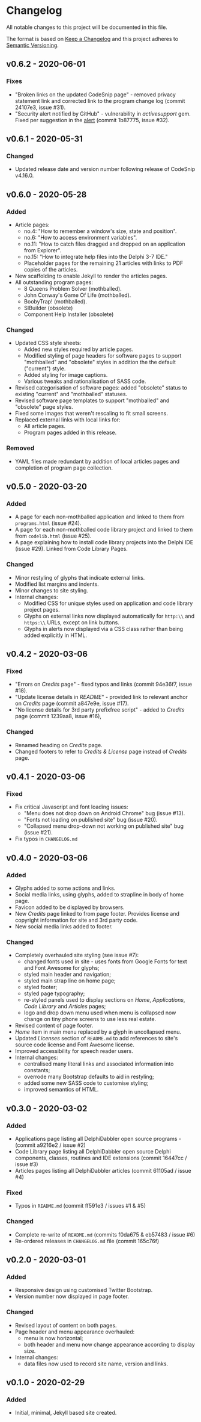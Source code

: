 # Changelog

All notable changes to this project will be documented in this file.

The format is based on [Keep a Changelog](https://keepachangelog.com/en/1.0.0/) and this project adheres to [Semantic Versioning](https://semver.org/spec/v2.0.0.html).

## v0.6.2 - 2020-06-01

### Fixes

* "Broken links on the updated CodeSnip page" - removed privacy statement link and corrected link to the program change log (commit 24107e3, issue #31).
* "Security alert notified by GitHub" - vulnerability in _activesupport_ gem. Fixed per suggestion in the [alert](https://github.com/delphidabbler/delphidabbler.github.io/network/alert/Gemfile.lock/activesupport/closed) (commit 1b87775, issue #32).

## v0.6.1 - 2020-05-31

### Changed

* Updated release date and version number following release of CodeSnip v4.16.0.

## v0.6.0 - 2020-05-28

### Added

* Article pages:
    * no.4: "How to remember a window's size, state and position".
    * no.6: "How to access environment variables".
    * no.11: "How to catch files dragged and dropped on an application from Explorer".
    * no.15: "How to integrate help files into the Delphi 3-7 IDE."
    * Placeholder pages for the remaining 21 articles with links to PDF copies of the articles.
* New scaffolding to enable Jekyll to render the articles pages.
* All outstanding program pages:
    * 8 Queens Problem Solver (mothballed).
    * John Conway's Game Of Life (mothballed).
    * BoobyTrap! (mothballed).
    * SIBuilder (obsolete)
    * Component Help Installer (obsolete)

### Changed

* Updated CSS style sheets:
    * Added new styles required by article pages.
    * Modified styling of page headers for software pages to support "mothballed" and "obsolete" styles in addition the the default ("current") style.
    * Added styling for image captions.
    * Various tweaks and rationalisation of SASS code.
* Revised categorisation of software pages: added "obsolete" status to existing "current" and "mothballed" statuses.
* Revised software page templates to support "mothballed" and "obsolete" page styles.
* Fixed some images that weren't rescaling to fit small screens.
* Replaced external links with local links for:
    * All article pages.
    * Program pages added in this release.

### Removed

* YAML files made redundant by addition of local articles pages and completion of program page collection.

## v0.5.0 - 2020-03-20

### Added

* A page for each non-mothballed application and linked to them from `programs.html` (issue #24).
* A page for each non-mothballed code library project and linked to them from `codelib.html` (issue #25).
* A page explaining how to install code library projects into the Delphi IDE (issue #29). Linked from Code Library Pages.

### Changed

* Minor restyling of glyphs that indicate external links.
* Modified list margins and indents.
* Minor changes to site styling.
* Internal changes:
    * Modified CSS for unique styles used on application and code library project pages.
    * Glyphs on external links now displayed automatically for `http:\\` and `https:\\` URLs, except on link buttons.
    * Glyphs in alerts now displayed via a CSS class rather than being added explicitly in HTML.

## v0.4.2 - 2020-03-06

### Fixed

* "Errors on _Credits_ page" - fixed typos and links (commit 94e36f7, issue #18).
* "Update license details in _README_" - provided link to relevant anchor on _Credits_ page (commit a847e9e, issue #17).
* "No license details for 3rd party prefixfree script" - added to _Credits_ page (commit 1239aa8, issue #16),

### Changed

* Renamed heading on _Credits_ page.
* Changed footers to refer to _Credits & License_ page instead of _Credits_ page.

## v0.4.1 - 2020-03-06

### Fixed

* Fix critical Javascript and font loading issues:
    * "Menu does not drop down on Android Chrome" bug (issue #13).
    * "Fonts not loading on published site" bug (issue #20).
    * "Collapsed menu drop-down not working on published site" bug (issue #21).
* Fix typos in `CHANGELOG.md`

## v0.4.0 - 2020-03-06

### Added

* Glyphs added to some actions and links.
* Social media links, using glyphs, added to strapline in body of home page.
* Favicon added to be displayed by browsers.
* New _Credits_ page linked to from page footer. Provides license and copyright information for site and 3rd party code.
* New social media links added to footer.

### Changed

* Completely overhauled site styling (see issue #7):
    * changed fonts used in site - uses fonts from Google Fonts for text and Font Awesome for glyphs;
    * styled main header and navigation;
    * styled main strap line on home page;
    * styled footer;
    * styled page typography;
    * re-styled panels used to display sections on _Home_, _Applications_, _Code Library_ and _Articles_ pages;
    * logo and drop down menu used when menu is collapsed now change on tiny phone screens to use less real estate.
* Revised content of page footer.
* _Home_ item in main menu replaced by a glyph in uncollapsed menu.
* Updated _Licenses_ section of `README.md` to add references to site's source code license and Font Awesome license.
* Improved accessibility for speech reader users.
* Internal changes:
    * centralised many literal links and associated information into constants;
    * overrode many Bootstrap defaults to aid in restyling;
    * added some new SASS code to customise styling;
    * improved semantics of HTML.

## v0.3.0 - 2020-03-02

### Added

* Applications page listing all DelphiDabbler open source programs - (commit a9216e2 / issue #2)
* Code Library page listing all DelphiDabbler open source Delphi components, classes, routines and IDE extensions (commit 16447cc / issue #3)
* Articles pages listing all DelphiDabbler articles (commit 61105ad / issue #4)

### Fixed

* Typos in `README.md` (commit ff591e3 / issues #1 & #5)

### Changed

* Complete re-write of `README.md` (commits f0da675 & eb57483 / issue #6)
* Re-ordered releases in `CHANGELOG.md` file (commit 165c76f)

## v0.2.0 - 2020-03-01

### Added

* Responsive design using customised Twitter Bootstrap.
* Version number now displayed in page footer.

### Changed

* Revised layout of content on both pages.
* Page header and menu appearance overhauled:
    * menu is now horizontal;
    * both header and menu now change appearance according to display size.
* Internal changes:
    * data files now used to record site name, version and links.

## v0.1.0 - 2020-02-29

### Added

* Initial, minimal, Jekyll based site created.

